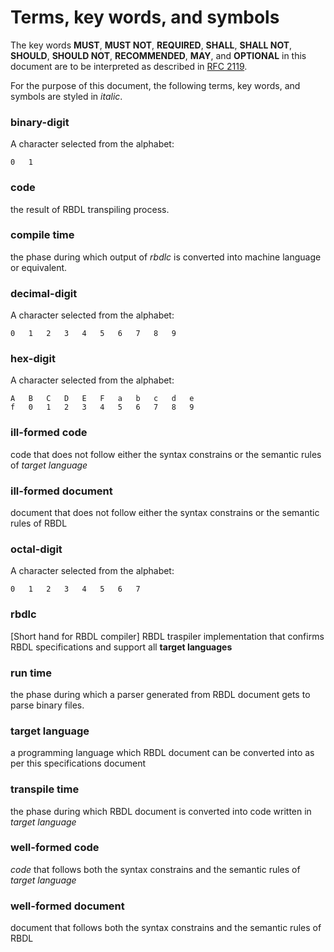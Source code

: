 # Terms, key words, and symbols

The key words **MUST**, **MUST NOT**, **REQUIRED**, **SHALL**,
**SHALL NOT**, **SHOULD**, **SHOULD NOT**, **RECOMMENDED**,
**MAY**, and **OPTIONAL** in this document are to be interpreted
as described in [RFC 2119](https://tools.ietf.org/html/rfc2119).

For the purpose of this document, the following terms, key words,
and symbols are styled in *italic*.

### binary-digit
A character selected from the alphabet:
```
0   1
```
### code
the result of RBDL transpiling process.

### compile time
the phase during which output of *rbdlc* is converted into machine language or equivalent.

### decimal-digit

A character selected from the alphabet:

```
0   1   2   3   4   5   6   7   8   9
```

### hex-digit
A character selected from the alphabet:
```
A   B   C   D   E   F   a   b   c   d   e
f   0   1   2   3   4   5   6   7   8   9
```

### ill-formed code

code that does not follow either the syntax constrains or the semantic rules of *target language*

### ill-formed document

document that does not follow either the syntax constrains or the semantic rules of RBDL


### octal-digit
A character selected from the alphabet:
```
0   1   2   3   4   5   6   7
```

### rbdlc

[Short hand for RBDL compiler] RBDL traspiler implementation that confirms RBDL specifications and support all **target languages**

### run time
the phase during which a parser generated from RBDL document gets to parse binary files.

### target language

a programming language which RBDL document can be converted into as per this specifications document

### transpile time
the phase during which RBDL document is converted into code written in *target language*

### well-formed code

*code* that follows both the syntax constrains and the semantic rules of *target language*

### well-formed document

document that follows both the syntax constrains and the semantic rules of RBDL
